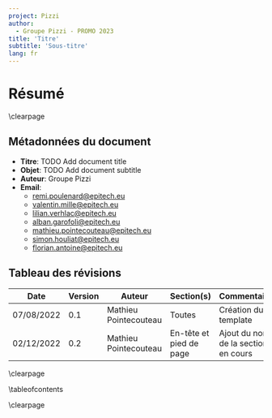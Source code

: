 ```yaml
---
project: Pizzi
author:
  - Groupe Pizzi - PROMO 2023
title: 'Titre'
subtitle: 'Sous-titre'
lang: fr
---
```


# Résumé

\clearpage

## Métadonnées du document

- **Titre**: TODO Add document title
- **Objet**: TODO Add document subtitle
- **Auteur**: Groupe Pizzi
- **Email**: 
  - remi.poulenard@epitech.eu
  - valentin.mille@epitech.eu
  - lilian.verhlac@epitech.eu
  - alban.garofoli@epitech.eu
  - mathieu.pointecouteau@epitech.eu
  - simon.houliat@epitech.eu
  - florian.antoine@epitech.eu

## Tableau des révisions

| **Date**         | **Version**   | **Auteur**            | **Section(s)**          | **Commentaires**                    |
| ---------------- | ------------- | --------------------  | ----------------        | ----------------------------        |
| 07/08/2022       | 0.1           | Mathieu Pointecouteau | Toutes                  | Création du template                |
| 02/12/2022       | 0.2           | Mathieu Pointecouteau | En-tête et pied de page | Ajout du nom de la section en cours |

\clearpage

\tableofcontents

\clearpage
